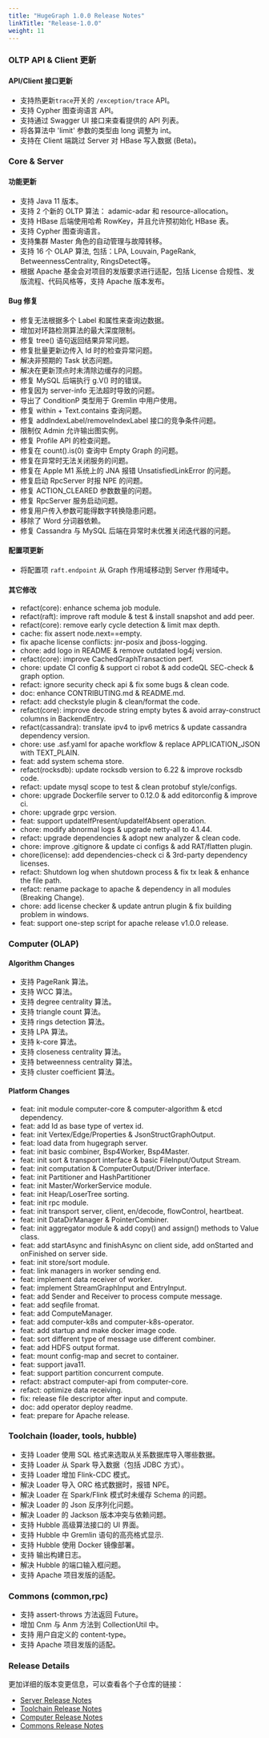 ```yaml
---
title: "HugeGraph 1.0.0 Release Notes"
linkTitle: "Release-1.0.0"
weight: 11
---
```


### OLTP API & Client 更新

#### API/Client 接口更新

- 支持热更新`trace`开关的 `/exception/trace` API。
- 支持 Cypher 图查询语言 API。
- 支持通过 Swagger UI 接口来查看提供的 API 列表。
- 将各算法中 'limit' 参数的类型由 long 调整为 int。
- 支持在 Client 端跳过 Server 对 HBase 写入数据 (Beta)。

### Core & Server

#### 功能更新

- 支持 Java 11 版本。
- 支持 2 个新的 OLTP 算法： adamic-adar 和 resource-allocation。
- 支持 HBase 后端使用哈希 RowKey，并且允许预初始化 HBase 表。
- 支持 Cypher 图查询语言。
- 支持集群 Master 角色的自动管理与故障转移。
- 支持 16 个 OLAP 算法, 包括：LPA, Louvain, PageRank, BetweennessCentrality, RingsDetect等。
- 根据 Apache 基金会对项目的发版要求进行适配，包括 License 合规性、发版流程、代码风格等，支持 Apache 版本发布。

#### Bug 修复

- 修复无法根据多个 Label 和属性来查询边数据。
- 增加对环路检测算法的最大深度限制。
- 修复 tree() 语句返回结果异常问题。
- 修复批量更新边传入 Id 时的检查异常问题。
- 解决非预期的 Task 状态问题。
- 解决在更新顶点时未清除边缓存的问题。
- 修复 MySQL 后端执行 g.V() 时的错误。
- 修复因为 server-info 无法超时导致的问题。
- 导出了 ConditionP 类型用于 Gremlin 中用户使用。
- 修复 within + Text.contains 查询问题。
- 修复 addIndexLabel/removeIndexLabel 接口的竞争条件问题。
- 限制仅 Admin 允许输出图实例。
- 修复 Profile API 的检查问题。
- 修复在 count().is(0) 查询中 Empty Graph 的问题。
- 修复在异常时无法关闭服务的问题。
- 修复在 Apple M1 系统上的 JNA 报错 UnsatisfiedLinkError 的问题。
- 修复启动 RpcServer 时报 NPE 的问题。
- 修复 ACTION_CLEARED 参数数量的问题。
- 修复 RpcServer 服务启动问题。
- 修复用户传入参数可能得数字转换隐患问题。
- 移除了 Word 分词器依赖。
- 修复 Cassandra 与 MySQL 后端在异常时未优雅关闭迭代器的问题。

#### 配置项更新

- 将配置项 `raft.endpoint` 从 Graph 作用域移动到 Server 作用域中。

#### 其它修改

- refact(core): enhance schema job module.
- refact(raft): improve raft module & test & install snapshot and add peer.
- refact(core): remove early cycle detection & limit max depth.
- cache: fix assert node.next==empty.
- fix apache license conflicts: jnr-posix and jboss-logging.
- chore: add logo in README & remove outdated log4j version.
- refact(core): improve CachedGraphTransaction perf.
- chore: update CI config & support ci robot & add codeQL SEC-check & graph option.
- refact: ignore security check api & fix some bugs & clean code.
- doc: enhance CONTRIBUTING.md & README.md.
- refact: add checkstyle plugin & clean/format the code.
- refact(core): improve decode string empty bytes & avoid array-construct columns in BackendEntry.
- refact(cassandra): translate ipv4 to ipv6 metrics & update cassandra dependency version.
- chore: use .asf.yaml for apache workflow & replace APPLICATION_JSON with TEXT_PLAIN.
- feat: add system schema store.
- refact(rocksdb): update rocksdb version to 6.22 & improve rocksdb code.
- refact: update mysql scope to test & clean protobuf style/configs.
- chore: upgrade Dockerfile server to 0.12.0 & add editorconfig & improve ci.
- chore: upgrade grpc version.
- feat: support updateIfPresent/updateIfAbsent operation.
- chore: modify abnormal logs & upgrade netty-all to 4.1.44.
- refact: upgrade dependencies & adopt new analyzer & clean code.
- chore: improve .gitignore & update ci configs & add RAT/flatten plugin.
- chore(license): add dependencies-check ci & 3rd-party dependency licenses.
- refact: Shutdown log when shutdown process & fix tx leak & enhance the file path.
- refact: rename package to apache & dependency in all modules (Breaking Change).
- chore: add license checker & update antrun plugin & fix building problem in windows.
- feat: support one-step script for apache release v1.0.0 release.


### Computer (OLAP)

#### Algorithm Changes

- 支持 PageRank 算法。
- 支持 WCC 算法。
- 支持 degree centrality 算法。
- 支持 triangle count 算法。
- 支持 rings detection 算法。
- 支持 LPA 算法。
- 支持 k-core 算法。
- 支持 closeness centrality 算法。
- 支持 betweenness centrality 算法。
- 支持 cluster coefficient 算法。

#### Platform Changes

- feat: init module computer-core & computer-algorithm & etcd dependency.
- feat: add Id as base type of vertex id.
- feat: init Vertex/Edge/Properties & JsonStructGraphOutput.
- feat: load data from hugegraph server.
- feat: init basic combiner, Bsp4Worker, Bsp4Master.
- feat: init sort & transport interface & basic FileInput/Output Stream.
- feat: init computation & ComputerOutput/Driver interface.
- feat: init Partitioner and HashPartitioner
- feat: init Master/WorkerService module.
- feat: init Heap/LoserTree sorting.
- feat: init rpc module.
- feat: init transport server, client, en/decode, flowControl, heartbeat.
- feat: init DataDirManager & PointerCombiner.
- feat: init aggregator module & add copy() and assign() methods to Value class.
- feat: add startAsync and finishAsync on client side, add onStarted and onFinished on server side.
- feat: init store/sort module.
- feat: link managers in worker sending end.
- feat: implement data receiver of worker.
- feat: implement StreamGraphInput and EntryInput.
- feat: add Sender and Receiver to process compute message.
- feat: add seqfile fromat.
- feat: add ComputeManager.
- feat: add computer-k8s and computer-k8s-operator.
- feat: add startup and make docker image code.
- feat: sort different type of message use different combiner.
- feat: add HDFS output format.
- feat: mount config-map and secret to container.
- feat: support java11.
- feat: support partition concurrent compute.
- refact: abstract computer-api from computer-core.
- refact: optimize data receiving.
- fix: release file descriptor after input and compute.
- doc: add operator deploy readme.
- feat: prepare for Apache release.

### Toolchain (loader, tools, hubble)

- 支持 Loader 使用 SQL 格式来选取从关系数据库导入哪些数据。
- 支持 Loader 从 Spark 导入数据（包括 JDBC 方式）。
- 支持 Loader 增加 Flink-CDC 模式。
- 解决 Loader 导入 ORC 格式数据时，报错 NPE。
- 解决 Loader 在 Spark/Flink 模式时未缓存 Schema 的问题。
- 解决 Loader 的 Json 反序列化问题。
- 解决 Loader 的 Jackson 版本冲突与依赖问题。
- 支持 Hubble 高级算法接口的 UI 界面。
- 支持 Hubble 中 Gremlin 语句的高亮格式显示.
- 支持 Hubble 使用 Docker 镜像部署。
- 支持  输出构建日志。
- 解决 Hubble 的端口输入框问题。
- 支持 Apache 项目发版的适配。

### Commons (common,rpc)

- 支持 assert-throws 方法返回 Future。
- 增加 Cnm 与 Anm 方法到 CollectionUtil 中。
- 支持 用户自定义的 content-type。
- 支持 Apache 项目发版的适配。

### Release Details

更加详细的版本变更信息，可以查看各个子仓库的链接：

- [Server Release Notes](https://github.com/apache/incubator-hugegraph/releases/tag/1.0.0)
- [Toolchain Release Notes](https://github.com/apache/incubator-hugegraph-toolchain/releases/tag/1.0.0)
- [Computer Release Notes](https://github.com/apache/incubator-hugegraph-computer/releases/tag/1.0.0)
- [Commons Release Notes](https://github.com/apache/incubator-hugegraph-commons/releases/tag/1.0.0)


